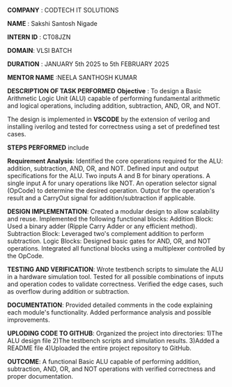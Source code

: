 **COMPANY** : CODTECH IT SOLUTIONS

**NAME** : Sakshi Santosh Nigade

**INTERN ID** : CT08JZN 

**DOMAIN**: VLSI BATCH  

**DURATION** : JANUARY 5th 2025 to 5th FEBRUARY 2025 

**MENTOR NAME** :NEELA SANTHOSH KUMAR

**DESCRIPTION OF TASK PERFORMED**
**Objective** : To design a Basic Arithmetic Logic Unit (ALU) capable of performing fundamental arithmetic and logical operations, including addition, subtraction, AND, OR, and NOT.   

The design is implemented in **VSCODE** by the extension of verilog and installing iverilog and tested for correctness using a set of predefined test cases.

**STEPS PERFORMED** include

**Requirement Analysis**: Identified the core operations required for the ALU: addition, subtraction, AND, OR, and NOT. Defined input and output specifications for the ALU. Two inputs A and B for binary operations. A single input A for unary operations like NOT. An operation selector signal (OpCode) to determine the desired operation. Output for the operation's result and a CarryOut signal for addition/subtraction if applicable.

**DESIGN IMPLEMENTATION**: Created a modular design to allow scalability and reuse. Implemented the following functional blocks: Addition Block: Used a binary adder (Ripple Carry Adder or any efficient method). Subtraction Block: Leveraged two's complement addition to perform subtraction. Logic Blocks: Designed basic gates for AND, OR, and NOT operations. Integrated all functional blocks using a multiplexer controlled by the OpCode.

**TESTING AND VERIFICATION**: Wrote testbench scripts to simulate the ALU in a hardware simulation tool. Tested for all possible combinations of inputs and operation codes to validate correctness. Verified the edge cases, such as overflow during addition or subtraction.

**DOCUMENTATION**: Provided detailed comments in the code explaining each module's functionality. Added performance analysis and possible improvements.

**UPLODING CODE TO GITHUB**: Organized the project into directories: 1)The ALU design file 2)The testbench scripts and simulation results. 3)Added a README file 4)Uploaded the entire project repository to GitHub.

**OUTCOME**: A functional Basic ALU capable of performing addition, subtraction, AND, OR, and NOT operations with verified correctness and proper documentation.
